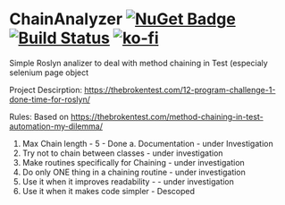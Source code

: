# ChainAnalyzer [![NuGet Badge](https://buildstats.info/nuget/ChainAnalyzer)](https://www.nuget.org/packages/ChainAnalyzer) [![Build Status](https://dev.azure.com/maciejwyrodek/ChainAnalyzer/_apis/build/status/ChainAnalyzer?branchName=master)](https://dev.azure.com/maciejwyrodek/ChainAnalyzer/_build/latest?definitionId=3&branchName=master)  [![ko-fi](https://www.ko-fi.com/img/githubbutton_sm.svg)](https://ko-fi.com/X7X5144XE)
Simple Roslyn analizer to deal with method chaining in Test (especialy selenium page object


Project Descirption: https://thebrokentest.com/12-program-challenge-1-done-time-for-roslyn/


Rules: Based on https://thebrokentest.com/method-chaining-in-test-automation-my-dilemma/
1. Max Chain length - 5 - Done
	a. Documentation - under Investigation
2. Try not to chain between classes  - under investigation
3. Make routines specifically for Chaining - under investigation
4. Do only ONE thing in a chaining routine - under investigation
5. Use it when it improves readability - - under investigation
5. Use it when it makes code simpler - Descoped


